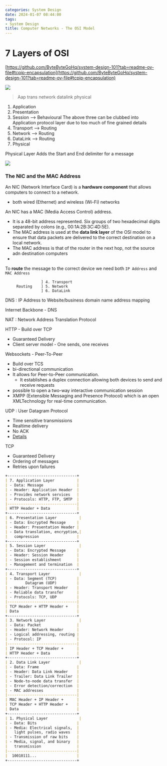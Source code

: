 ```yaml
---
categories: System Design
date: 2024-01-07 08:44:00
tags:
- System Design
title: Computer Networks - The OSI Model
---
```


# 7 Layers of OSI

[https://github.com/ByteByteGoHq/system-design-101?tab=readme-ov-file#tcpip-encapsulation](https://github.com/ByteByteGoHq/system-design-101?tab=readme-ov-file#tcpip-encapsulation)

![](https://www.youtube.com/watch?v=0y6FtKsg6J4)

> Aap trans network datalink physical

1. Application
2. Presentation
3. Session --> Behavioural
   The above three can be clubbed into Application protocol layer due to too
   much of fine grained details
4. Transport --> Routing
5. Network --> Routing
6. DataLink --> Routing
7. Physical

Physical Layer Adds the Start and End delimiter for a message

![](https://www.escotal.com/Images/Network%20parts/osi.gif)

### The NIC and the MAC Address

An NIC (Network Interface Card) is a **hardware component** that allows
computers to connect to a network.

- both wired (Ethernet) and wireless (Wi-Fi) networks

An NIC has a MAC (Media Access Control) address.

- It is a 48-bit address represented. Six groups of two hexadecimal digits
  separated by colons (e.g., 00:1A:2B:3C:4D:5E).
- The MAC address is used at the **data link layer** of the OSI model to ensure
  that data packets are delivered to the correct destination on a local network.
- The MAC address is that of the router in the next hop, not the source adn
  destination computers
-

To **route** the message to the correct device we need both `IP Address` and
`MAC Address`

                    ] 4. Transport
         Routing    ] 5. Network
                    ] 6. DataLink

DNS : IP Address to Website/business domain name address mapping

Internet Backbone - DNS

NAT : Network Address Translation Protocol

HTTP - Build over TCP

- Guaranteed Delivery
- Client server model - One sends, one receives

Websockets - Peer-To-Peer

- Build over TCS
- bi-directional communication
- It allows for Peer-to-Peer communication.
    - It establishes a duplex connection allowing both devices to send and
      receive requests
- possible to open a two-way interactive communication session
- XMPP (Extensible Messaging and Presence Protocol) which is an open
  XMLTechnology for real-time communication.

UDP : User Datagram Protocol

- Time sensitive transmissions
- Realtime delivery
- No ACK
- [Details](https://www.cloudflare.com/learning/ddos/glossary/user-datagram-protocol-udp/)

TCP

- Guaranteed Delivery
- Ordering of messages
- Retries upon failures

```markdown
+-------------------------------+
| 7. Application Layer          |
| - Data: Message               |
| - Header: Application Header  |
| - Provides network services   |
| - Protocols: HTTP, FTP, SMTP  |
|-------------------------------|
| HTTP Header + Data            |
+-------------------------------+
| 6. Presentation Layer          |
| - Data: Encrypted Message     |
| - Header: Presentation Header |
| - Data translation, encryption,|
|   compression                 |
+-------------------------------+
| 5. Session Layer               |
| - Data: Encrypted Message     |
| - Header: Session Header      |
| - Session establishment       |
| - Management and termination  |
+-------------------------------+
| 4. Transport Layer             |
| - Data: Segment (TCP)         |
|        Datagram (UDP)         |
| - Header: Transport Header    |
| - Reliable data transfer      |
| - Protocols: TCP, UDP         |
|-------------------------------|
| TCP Header + HTTP Header +    |
| Data                          |
+-------------------------------+
| 3. Network Layer               |
| - Data: Packet                |
| - Header: Network Header      |
| - Logical addressing, routing |
| - Protocol: IP                |
|-------------------------------|
| IP Header + TCP Header +      |
| HTTP Header + Data            |
+-------------------------------+
| 2. Data Link Layer             |
| - Data: Frame                 |
| - Header: Data Link Header    |
| - Trailer: Data Link Trailer  |
| - Node-to-node data transfer  |
| - Error detection/correction  |
| - MAC addresses               |
|-------------------------------|
| MAC Header + IP Header +      |
| TCP Header + HTTP Header +    |
| Data                          |
+-------------------------------+
| 1. Physical Layer              |
| - Data: Bits                  |
| - Media: Electrical signals,  |
|   light pulses, radio waves   |
| - Transmission of raw bits    |
| - Media, signal, and binary   |
|   transmission                |
|-------------------------------|
|  10010111...                  |
+-------------------------------+
```